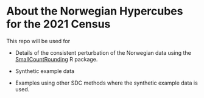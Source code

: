 # About the Norwegian Hypercubes for the 2021 Census

This repo will be used for

  * Details of the consistent perturbation of the Norwegian data using the [SmallCountRounding](https://CRAN.R-project.org/package=SmallCountRounding) R package.

  * Synthetic example data
  
  * Examples using other SDC methods where the synthetic example data is used.